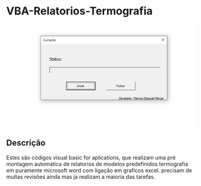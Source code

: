 # VBA-Relatorios-Termografia

![vba](preview/app.PNG)

## Descrição
Estes são códigos visual basic for aplications, que realizam uma pré montagem automática de relatorios de modelos predefinidos termografia em puramente microsoft word com ligação em graficos excel.
precisam de muitas revisões ainda mas ja realizam a maioria das tarefas.
